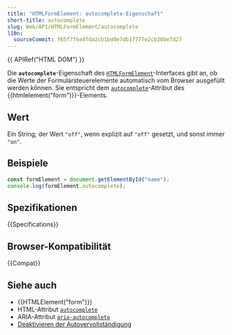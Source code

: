 ```yaml
---
title: "HTMLFormElement: autocomplete-Eigenschaft"
short-title: autocomplete
slug: Web/API/HTMLFormElement/autocomplete
l10n:
  sourceCommit: f65f7f6e4fda2cb1bd0e7db17777e2cb20be7d27
---
```


{{ APIRef("HTML DOM") }}

Die **`autocomplete`**-Eigenschaft des [`HTMLFormElement`](/de/docs/Web/API/HTMLFormElement)-Interfaces gibt an, ob die Werte der Formularsteuerelemente automatisch vom Browser ausgefüllt werden können. Sie entspricht dem [`autocomplete`](/de/docs/Web/HTML/Attributes/autocomplete)-Attribut des {{htmlelement("form")}}-Elements.

## Wert

Ein String; der Wert `"off"`, wenn explizit auf `"off"` gesetzt, und sonst immer `"on"`.

## Beispiele

```js
const formElement = document.getElementById("name");
console.log(formElement.autocomplete);
```

## Spezifikationen

{{Specifications}}

## Browser-Kompatibilität

{{Compat}}

## Siehe auch

- {{HTMLElement("form")}}
- HTML-Attribut [`autocomplete`](/de/docs/Web/HTML/Attributes/autocomplete)
- ARIA-Attribut [`aria-autocomplete`](/de/docs/Web/Accessibility/ARIA/Reference/Attributes/aria-autocomplete)
- [Deaktivieren der Autovervollständigung](/de/docs/Web/Security/Practical_implementation_guides/Turning_off_form_autocompletion)
